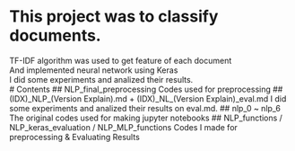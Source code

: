 # This project was to classify documents.
<body>
TF-IDF algorithm was used to get feature of each document <br>
And implemented neural network using Keras <br>
I did some experiments and analized their results. <br>
</body>
# Contents
## NLP_final_preprocessing 
<body> 
Codes used for preprocessing
</body>
## (IDX)_NLP_(Version Explain).md + (IDX)_NL_(Version Explain)_eval.md
<body>
I did some experiments and analized their results on eval.md.
</body>
## nlp_0 ~ nlp_6
<body>
The original codes used for making jupyter notebooks
</body>
## NLP_functions / NLP_keras_evaluation / NLP_MLP_functions
<body>
Codes I made for preprocessing & Evaluating Results  
</body>
